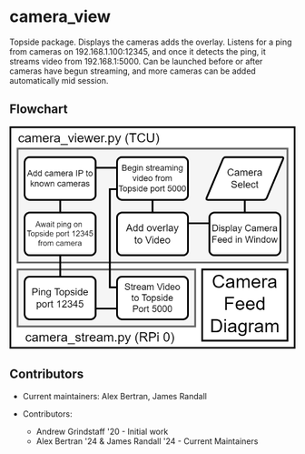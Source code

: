 # camera_view
Topside package. Displays the cameras adds the overlay.
Listens for a ping from cameras on 192.168.1.100:12345, and once it detects the ping, it streams video from 192.168.1:5000.
Can be launched before or after cameras have begun streaming, and more cameras can be added automatically mid session.

## Flowchart
![alt text](https://github.com/JHSRobo/camera_view/blob/main/cameras_flowchart.png "Cameras Flowchart")

## Contributors

* Current maintainers: Alex Bertran, James Randall

* Contributors:
  * Andrew Grindstaff '20 - Initial work
  * Alex Bertran '24 & James Randall '24 - Current Maintainers
